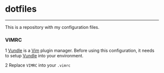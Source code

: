 # dotfiles
-----------

This is a repository with my configuration files.

### VIMRC

1 [Vundle](https://github.com/gmark/Vundle.vim) is a [Vim](http://www.vim.org) plugin manager. Before using this configuration, it needs to setup [Vundle](https://github.com/gmark/Vundle.vim) into your environment.

2  Replace `VIMRC` into your `.vimrc`


